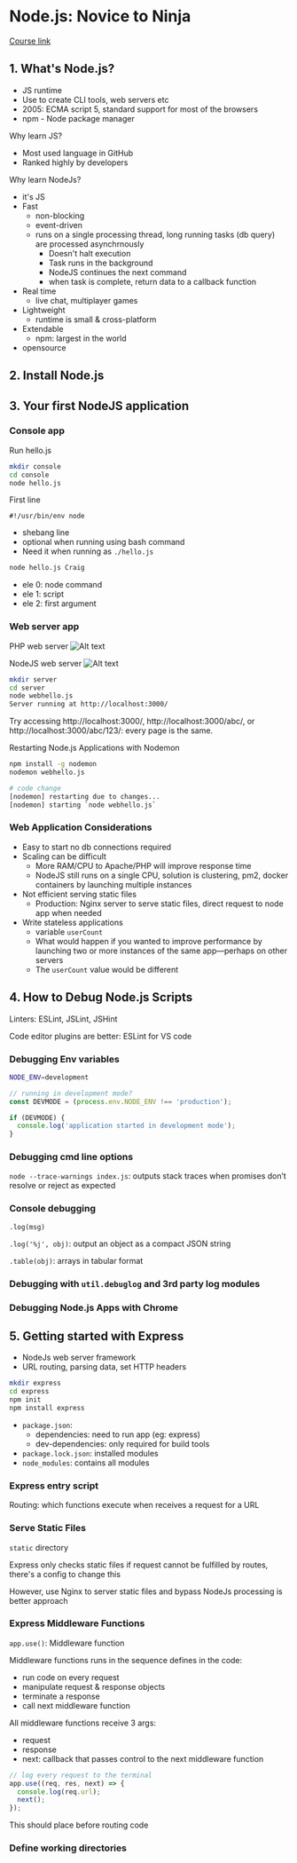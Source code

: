 # Node.js: Novice to Ninja
[Course link](https://learning.oreilly.com/library/view/node-js-novice-to/9781098141004/Text/ultimatenode1-frontmatter.html)

## 1. What's Node.js?
* JS runtime
* Use to create CLI tools, web servers etc
* 2005: ECMA script 5, standard support for most of the browsers
* npm - Node package manager

Why learn JS?
* Most used language in GitHub
* Ranked highly by developers

Why learn NodeJs?
* it's JS
* Fast
  * non-blocking
  * event-driven
  * runs on a single processing thread, long running tasks (db query) are processed asynchrnously
    * Doesn't halt execution
    * Task runs in the background
    * NodeJS continues the next command
    * when task is complete, return data to a callback function
* Real time
  * live chat, multiplayer games
* Lightweight
  * runtime is small & cross-platform
* Extendable
  * npm: largest in the world
* opensource

## 2. Install Node.js

## 3. Your first NodeJS application
### Console app

Run hello.js
```bash
mkdir console
cd console
node hello.js
```

First line

`#!/usr/bin/env node`
* shebang line
* optional when running using bash command
* Need it when running as `./hello.js`

```bash
node hello.js Craig
```
* ele 0: node command
* ele 1: script
* ele 2: first argument

### Web server app
PHP web server
![Alt text](img/php-web-server.png)

NodeJS web server
![Alt text](img/node-web-server.png)

```bash
mkdir server
cd server
node webhello.js
Server running at http://localhost:3000/
```

Try accessing http://localhost:3000/, http://localhost:3000/abc/, or http://localhost:3000/abc/123/: 
every page is the same.

Restarting Node.js Applications with Nodemon
```bash
npm install -g nodemon
nodemon webhello.js

# code change
[nodemon] restarting due to changes...
[nodemon] starting `node webhello.js`
```

### Web Application Considerations
* Easy to start no db connections required
* Scaling can be difficult
  * More RAM/CPU to Apache/PHP will improve response time
  * NodeJS still runs on a single CPU, solution is clustering, pm2, docker containers by launching multiple instances
* Not efficient serving static files
  * Production: Nginx server to serve static files, direct request to node app when needed
* Write stateless applications
  * variable `userCount`
  * What would happen if you wanted to improve performance by launching two or more instances of the same app—perhaps on other servers
  * The `userCount` value would be different

## 4. How to Debug Node.js Scripts

Linters: ESLint, JSLint, JSHint

Code editor plugins are better: ESLint for VS code

### Debugging Env variables
```bash
NODE_ENV=development
```
```js
// running in development mode?
const DEVMODE = (process.env.NODE_ENV !== 'production');

if (DEVMODE) {
  console.log('application started in development mode');
}
```

### Debugging cmd line options
`node --trace-warnings index.js`: outputs stack traces when promises don’t resolve or reject as expected

### Console debugging
`.log(msg)`

`.log('%j', obj)`: output an object as a compact JSON string

`.table(obj)`: arrays in tabular format

### Debugging with `util.debuglog` and 3rd party log modules

### Debugging Node.js Apps with Chrome

## 5. Getting started with Express

* NodeJs web server framework
* URL routing, parsing data, set HTTP headers

```bash
mkdir express
cd express
npm init
npm install express
```
* `package.json`: 
  * dependencies: need to run app (eg: express)
  * dev-dependencies: only required for build tools
* `package.lock.json`: installed modules
* `node_modules`: contains all modules

### Express entry script

Routing: which functions execute when receives a request for a URL

### Serve Static Files
`static` directory

Express only checks static files if request cannot be fulfilled by routes, there's a config to change this

However, use Nginx to server static files and bypass NodeJs processing is better approach

### Express Middleware Functions
`app.use()`: Middleware function

Middleware functions runs in the sequence defines in the code:
* run code on every request
* manipulate request & response objects
* terminate a response
* call next middleware function

All middleware functions receive 3 args:
* request
* response
* next: callback that passes control to the next middleware function

```js
// log every request to the terminal
app.use((req, res, next) => {
  console.log(req.url);
  next();
});
```
This should place before routing code

### Define working directories
